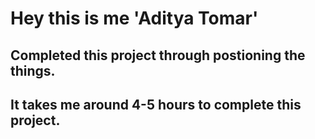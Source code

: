 # Hey this is me 'Aditya Tomar'

## Completed this project through postioning the things.
## It takes me around 4-5 hours to complete this project.

